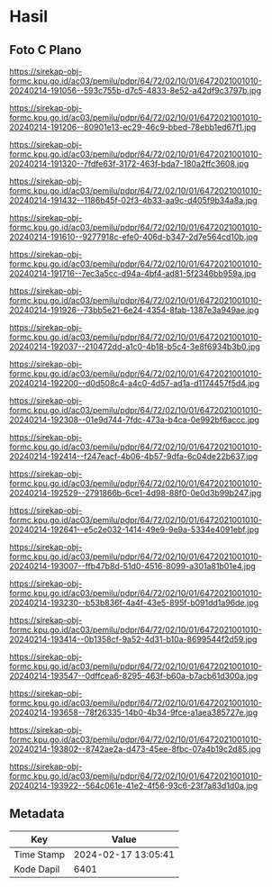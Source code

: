 # Hasil

## Foto C Plano

https://sirekap-obj-formc.kpu.go.id/ac03/pemilu/pdpr/64/72/02/10/01/6472021001010-20240214-191056--593c755b-d7c5-4833-8e52-a42df9c3797b.jpg

https://sirekap-obj-formc.kpu.go.id/ac03/pemilu/pdpr/64/72/02/10/01/6472021001010-20240214-191206--80901e13-ec29-46c9-bbed-78ebb1ed67f1.jpg

https://sirekap-obj-formc.kpu.go.id/ac03/pemilu/pdpr/64/72/02/10/01/6472021001010-20240214-191320--7fdfe63f-3172-463f-bda7-180a2ffc3608.jpg

https://sirekap-obj-formc.kpu.go.id/ac03/pemilu/pdpr/64/72/02/10/01/6472021001010-20240214-191432--1186b45f-02f3-4b33-aa9c-d405f9b34a8a.jpg

https://sirekap-obj-formc.kpu.go.id/ac03/pemilu/pdpr/64/72/02/10/01/6472021001010-20240214-191610--9277918c-efe0-406d-b347-2d7e564cd10b.jpg

https://sirekap-obj-formc.kpu.go.id/ac03/pemilu/pdpr/64/72/02/10/01/6472021001010-20240214-191716--7ec3a5cc-d94a-4bf4-ad81-5f2346bb959a.jpg

https://sirekap-obj-formc.kpu.go.id/ac03/pemilu/pdpr/64/72/02/10/01/6472021001010-20240214-191926--73bb5e21-6e24-4354-8fab-1387e3a949ae.jpg

https://sirekap-obj-formc.kpu.go.id/ac03/pemilu/pdpr/64/72/02/10/01/6472021001010-20240214-192037--210472dd-a1c0-4b18-b5c4-3e8f6934b3b0.jpg

https://sirekap-obj-formc.kpu.go.id/ac03/pemilu/pdpr/64/72/02/10/01/6472021001010-20240214-192200--d0d508c4-a4c0-4d57-ad1a-d1174457f5d4.jpg

https://sirekap-obj-formc.kpu.go.id/ac03/pemilu/pdpr/64/72/02/10/01/6472021001010-20240214-192308--01e9d744-7fdc-473a-b4ca-0e992bf6accc.jpg

https://sirekap-obj-formc.kpu.go.id/ac03/pemilu/pdpr/64/72/02/10/01/6472021001010-20240214-192414--f247eacf-4b06-4b57-9dfa-6c04de22b637.jpg

https://sirekap-obj-formc.kpu.go.id/ac03/pemilu/pdpr/64/72/02/10/01/6472021001010-20240214-192529--2791866b-6ce1-4d98-88f0-0e0d3b99b247.jpg

https://sirekap-obj-formc.kpu.go.id/ac03/pemilu/pdpr/64/72/02/10/01/6472021001010-20240214-192641--e5c2e032-1414-49e9-9e9a-5334e4091ebf.jpg

https://sirekap-obj-formc.kpu.go.id/ac03/pemilu/pdpr/64/72/02/10/01/6472021001010-20240214-193007--ffb47b8d-51d0-4516-8099-a301a81b01e4.jpg

https://sirekap-obj-formc.kpu.go.id/ac03/pemilu/pdpr/64/72/02/10/01/6472021001010-20240214-193230--b53b836f-4a4f-43e5-895f-b091dd1a96de.jpg

https://sirekap-obj-formc.kpu.go.id/ac03/pemilu/pdpr/64/72/02/10/01/6472021001010-20240214-193414--0b1358cf-9a52-4d31-b10a-8699544f2d59.jpg

https://sirekap-obj-formc.kpu.go.id/ac03/pemilu/pdpr/64/72/02/10/01/6472021001010-20240214-193547--0dffcea6-8295-463f-b60a-b7acb61d300a.jpg

https://sirekap-obj-formc.kpu.go.id/ac03/pemilu/pdpr/64/72/02/10/01/6472021001010-20240214-193658--78f26335-14b0-4b34-9fce-a1aea385727e.jpg

https://sirekap-obj-formc.kpu.go.id/ac03/pemilu/pdpr/64/72/02/10/01/6472021001010-20240214-193802--8742ae2a-d473-45ee-8fbc-07a4b19c2d85.jpg

https://sirekap-obj-formc.kpu.go.id/ac03/pemilu/pdpr/64/72/02/10/01/6472021001010-20240214-193922--564c061e-41e2-4f56-93c6-23f7a83d1d0a.jpg


## Metadata

| Key        | Value               |
| ---------- | ------------------- |
| Time Stamp | 2024-02-17 13:05:41 |
| Kode Dapil | 6401                |



